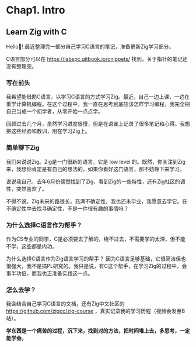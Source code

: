 # Chap1. Intro

## Learn Zig with C

Hello🙋! 最近整理完一部分自己学习C语言的笔记，准备更新Zig学习部分。

C语言部分可以在 https://labspc.gitbook.io/cnippets/ 找到，关于指针的笔记还没有整理完。

### 写在前头

我希望能借助C语言，以学习C语言的方式学习Zig。最近，自己一边上课，一边在重学计算机编程。在这个过程中，我一直在思考到底应该怎样学习编程，我完全把自己当成一个初学者，从零开始一点点学。

回顾过去几个月，虽然学习进度很慢，但是在语雀上记录了很多笔记和心得。我想把这些经验和教训，用在学习Zig上。

### 简单聊下Zig

我们来说说Zig。Zig是一门很新的语言，它是 low level 的。既然，你关注到Zig来，我想你肯定是有自己的想法的，如果你看好这门语言，那不妨静下来学习。

说说我自己，去年6月份偶然找到了Zig，看到Zig的一些特性，还有Zig社区的调性，突然喜欢了。

不得不说，Zig未来的路很长，充满不确定性，我也还未毕业，我愿意去学它。在不确定性中去找寻确定性，不是一件很有趣的事情吗？

### 为什么选择C语言作为帮手？

作为CS专业的同学，C是必须要去了解的，绕不过去，不需要学的太深，但不能不学，这些都是内功。

为什么选择C语言作为Zig语言学习的帮手？ 因为C语言足够基础，它很简洁但也很强大，我不是搞PL研究的。我只是说，有C这个帮手，在学习Zig的过程中，会事半功倍，而我也正准备实践这一点。

### 怎么去学？

我会结合自己学习C语言的文档，还有Zig中文社区的 https://github.com/zigcc/zig-course ，真实记录我的学习历程（视频会发至B站）。

**学东西是一个痛苦的过程，沉下来，找到对的方法，把时间堆上去，多思考，一定能学会。**
